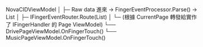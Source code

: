 NovaCIDViewModel
│
├─ Raw data 進來 → FingerEventProcessor.Parse() → List<FingerStatus>
│
├─ IFingerEventRouter.Route(List<FingerStatus>)
│
└─ (根據 CurrentPage 轉發給實作了 IFingerHandler 的 Page ViewModel)
         └── DrivePageViewModel.OnFingerTouch()
         └── MusicPageViewModel.OnFingerTouch()



